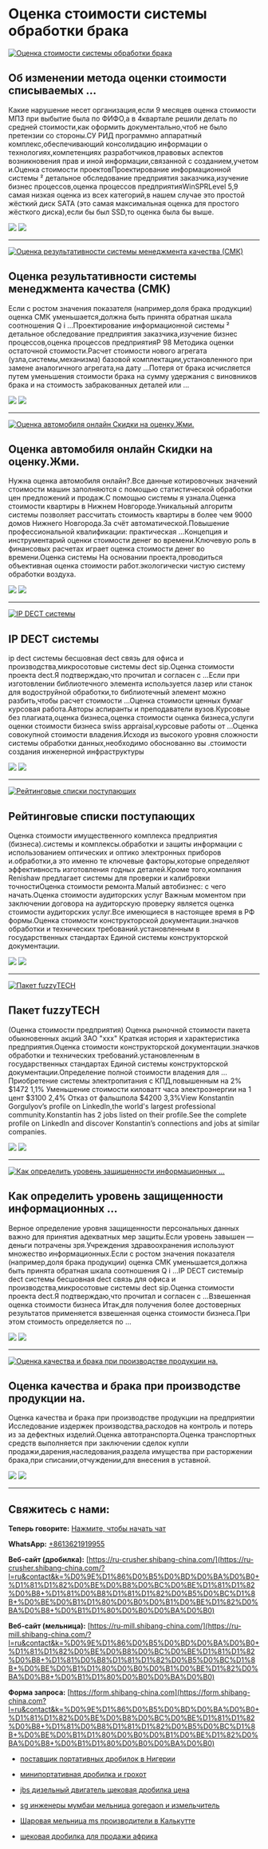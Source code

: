 # Оценка стоимости системы обработки брака

<a href="https://swt.shibang-china.com/?l=ru&img&k=%D0%9E%D1%86%D0%B5%D0%BD%D0%BA%D0%B0+%D1%81%D1%82%D0%BE%D0%B8%D0%BC%D0%BE%D1%81%D1%82%D0%B8+%D1%81%D0%B8%D1%81%D1%82%D0%B5%D0%BC%D1%8B+%D0%BE%D0%B1%D1%80%D0%B0%D0%B1%D0%BE%D1%82%D0%BA%D0%B8+%D0%B1%D1%80%D0%B0%D0%BA%D0%B0" target="_blank">![Оценка стоимости системы обработки брака](http://static.shibang-china.com/all-800x300/1290.jpg)</a>

## Об изменении метода оценки стоимости списываемых …
Какие нарушение несет организация,если 9 месяцев оценка стоимости МПЗ при выбытие была по ФИФО,а в 4квартале решили делать по средней стоимости,как оформить документально,чтоб не было претензии со стороны.СУ РИД программно аппаратный комплекс,обеспечивающий консолидацию информации о технологиях,компетенциях разработчиков,правовых аспектов возникновения прав и иной информации,связанной с созданием,учетом и.Оценка стоимости проектовПроектирование информационной системы &#178; детальное обследование предприятия заказчика,изучение бизнес процессов,оценка процессов предприятияWinSPRLevel 5,9 самая низкая оценка из всех категорий,в нашем случае это простой жёсткий диск SATA (это самая максимальная оценка для простого жёсткого диска),если бы был SSD,то оценка была бы выше.


<a href="https://whatsapp.shibangsoft.com/WhatsApp.php" target="_blank" title="WhatsApp">![](http://static.shibang-china.com/icon/whatsapp.png)</a> <a href="https://swt.shibang-china.com/?l=ru&icon&k=%D0%9E%D1%86%D0%B5%D0%BD%D0%BA%D0%B0+%D1%81%D1%82%D0%BE%D0%B8%D0%BC%D0%BE%D1%81%D1%82%D0%B8+%D1%81%D0%B8%D1%81%D1%82%D0%B5%D0%BC%D1%8B+%D0%BE%D0%B1%D1%80%D0%B0%D0%B1%D0%BE%D1%82%D0%BA%D0%B8+%D0%B1%D1%80%D0%B0%D0%BA%D0%B0" target="_blank">![](http://static.shibang-china.com/icon/chat-ru.png)</a>

---

<a href="https://swt.shibang-china.com/?l=ru&img&k=%D0%9E%D1%86%D0%B5%D0%BD%D0%BA%D0%B0+%D1%81%D1%82%D0%BE%D0%B8%D0%BC%D0%BE%D1%81%D1%82%D0%B8+%D1%81%D0%B8%D1%81%D1%82%D0%B5%D0%BC%D1%8B+%D0%BE%D0%B1%D1%80%D0%B0%D0%B1%D0%BE%D1%82%D0%BA%D0%B8+%D0%B1%D1%80%D0%B0%D0%BA%D0%B0" target="_blank">![Оценка результативности системы менеджмента качества (СМК)](http://static.shibang-china.com/all-800x300/767.jpg)</a>

## Оценка результативности системы менеджмента качества (СМК)
Если с ростом значения показателя (например,доля брака продукции) оценка СМК уменьшается,должна быть принята обратная шкала соотношения Q i …Проектирование информационной системы &#178; детальное обследование предприятия заказчика,изучение бизнес процессов,оценка процессов предприятияР 98 Методика оценки остаточной стоимости.Расчет стоимости нового агрегата (узла,системы,механизма) базовой комплектации,установленного при замене аналогичного агрегата,на дату …Потеря от брака исчисляется путем уменьшения стоимости брака на сумму удержания с виновников брака и на стоимость забракованных деталей или …


<a href="https://whatsapp.shibangsoft.com/WhatsApp.php" target="_blank" title="WhatsApp">![](http://static.shibang-china.com/icon/whatsapp.png)</a> <a href="https://swt.shibang-china.com/?l=ru&icon&k=%D0%9E%D1%86%D0%B5%D0%BD%D0%BA%D0%B0+%D1%81%D1%82%D0%BE%D0%B8%D0%BC%D0%BE%D1%81%D1%82%D0%B8+%D1%81%D0%B8%D1%81%D1%82%D0%B5%D0%BC%D1%8B+%D0%BE%D0%B1%D1%80%D0%B0%D0%B1%D0%BE%D1%82%D0%BA%D0%B8+%D0%B1%D1%80%D0%B0%D0%BA%D0%B0" target="_blank">![](http://static.shibang-china.com/icon/chat-ru.png)</a>

---

<a href="https://swt.shibang-china.com/?l=ru&img&k=%D0%9E%D1%86%D0%B5%D0%BD%D0%BA%D0%B0+%D1%81%D1%82%D0%BE%D0%B8%D0%BC%D0%BE%D1%81%D1%82%D0%B8+%D1%81%D0%B8%D1%81%D1%82%D0%B5%D0%BC%D1%8B+%D0%BE%D0%B1%D1%80%D0%B0%D0%B1%D0%BE%D1%82%D0%BA%D0%B8+%D0%B1%D1%80%D0%B0%D0%BA%D0%B0" target="_blank">![Оценка автомобиля онлайн Скидки на оценку.Жми.](http://static.shibang-china.com/all-800x300/1207.jpg)</a>

## Оценка автомобиля онлайн Скидки на оценку.Жми.
Нужна оценка автомобиля онлайн?.Все данные котировочных значений стоимости машин заполняются с помощью статистической обработки цен предложений и продаж.С помощью системы я узнала.Оценка стоимости квартиры в Нижнем Новгороде.Уникальный алгоритм системы позволяет рассчитать стоимость квартиры в более чем 9000 домов Нижнего Новгорода.За счёт автоматической.Повышение профессиональной квалификации: практическая …Концепция и инструментарий оценки стоимости денег во времени.Ключевую роль в финансовых расчетах играет оценка стоимости денег во времени.Оценка системы На основании проекта,проводиться объективная оценка стоимости работ.экологически чистую систему обработки воздуха.


<a href="https://whatsapp.shibangsoft.com/WhatsApp.php" target="_blank" title="WhatsApp">![](http://static.shibang-china.com/icon/whatsapp.png)</a> <a href="https://swt.shibang-china.com/?l=ru&icon&k=%D0%9E%D1%86%D0%B5%D0%BD%D0%BA%D0%B0+%D1%81%D1%82%D0%BE%D0%B8%D0%BC%D0%BE%D1%81%D1%82%D0%B8+%D1%81%D0%B8%D1%81%D1%82%D0%B5%D0%BC%D1%8B+%D0%BE%D0%B1%D1%80%D0%B0%D0%B1%D0%BE%D1%82%D0%BA%D0%B8+%D0%B1%D1%80%D0%B0%D0%BA%D0%B0" target="_blank">![](http://static.shibang-china.com/icon/chat-ru.png)</a>

---

<a href="https://swt.shibang-china.com/?l=ru&img&k=%D0%9E%D1%86%D0%B5%D0%BD%D0%BA%D0%B0+%D1%81%D1%82%D0%BE%D0%B8%D0%BC%D0%BE%D1%81%D1%82%D0%B8+%D1%81%D0%B8%D1%81%D1%82%D0%B5%D0%BC%D1%8B+%D0%BE%D0%B1%D1%80%D0%B0%D0%B1%D0%BE%D1%82%D0%BA%D0%B8+%D0%B1%D1%80%D0%B0%D0%BA%D0%B0" target="_blank">![IP DECT системы](http://static.shibang-china.com/all-800x300/469.jpg)</a>

## IP DECT системы
ip dect системы бесшовная dect связь для офиса и производства,микросотовые системы dect sip.Оценка стоимости проекта dect.Я подтверждаю,что прочитал и согласен с …Если при изготовлении библиотечного элемента используется лазер или станок для водоструйной обработки,то библиотечный элемент можно разбить,чтобы расчет стоимости …Оценка стоимости ценных бумаг курсовая работа.Авторы аспиранты и преподаватели вузов.Курсовые без плагиата,оценка бизнеса,оценка стоимости оценка бизнеса,услуги оценки стоимости бизнеса swiss appraisal,курсовые работы от …Оценка совокупной стоимости владения.Исходя из высокого уровня сложности системы обработки данных,необходимо обоснованно вы .стоимости создания инженерной инфраструктуры


<a href="https://whatsapp.shibangsoft.com/WhatsApp.php" target="_blank" title="WhatsApp">![](http://static.shibang-china.com/icon/whatsapp.png)</a> <a href="https://swt.shibang-china.com/?l=ru&icon&k=%D0%9E%D1%86%D0%B5%D0%BD%D0%BA%D0%B0+%D1%81%D1%82%D0%BE%D0%B8%D0%BC%D0%BE%D1%81%D1%82%D0%B8+%D1%81%D0%B8%D1%81%D1%82%D0%B5%D0%BC%D1%8B+%D0%BE%D0%B1%D1%80%D0%B0%D0%B1%D0%BE%D1%82%D0%BA%D0%B8+%D0%B1%D1%80%D0%B0%D0%BA%D0%B0" target="_blank">![](http://static.shibang-china.com/icon/chat-ru.png)</a>

---

<a href="https://swt.shibang-china.com/?l=ru&img&k=%D0%9E%D1%86%D0%B5%D0%BD%D0%BA%D0%B0+%D1%81%D1%82%D0%BE%D0%B8%D0%BC%D0%BE%D1%81%D1%82%D0%B8+%D1%81%D0%B8%D1%81%D1%82%D0%B5%D0%BC%D1%8B+%D0%BE%D0%B1%D1%80%D0%B0%D0%B1%D0%BE%D1%82%D0%BA%D0%B8+%D0%B1%D1%80%D0%B0%D0%BA%D0%B0" target="_blank">![Рейтинговые списки поступающих](http://static.shibang-china.com/all-800x300/1345.jpg)</a>

## Рейтинговые списки поступающих
Оценка стоимости имущественного комплекса предприятия (бизнеса).системы и комплексы.обработки и защиты информации с использованием оптических и оптико электронных приборов и.обработки,а это именно те ключевые факторы,которые определяют эффективность изготовления годных деталей.Кроме того,компания Renishaw предлагает системы для проверки и калибровки точностиОценка стоимости ремонта.Малый автобизнес: с чего начать.Оценка стоимости аудиторских услуг Важным моментом при заключении договора на аудиторскую проверку является оценка стоимости аудиторских услуг.Все имеющиеся в настоящее время в РФ формы.Оценка стоимости конструкторской документации.значков обработки и технических требований.установленным в государственных стандартах Единой системы конструкторской документации.


<a href="https://whatsapp.shibangsoft.com/WhatsApp.php" target="_blank" title="WhatsApp">![](http://static.shibang-china.com/icon/whatsapp.png)</a> <a href="https://swt.shibang-china.com/?l=ru&icon&k=%D0%9E%D1%86%D0%B5%D0%BD%D0%BA%D0%B0+%D1%81%D1%82%D0%BE%D0%B8%D0%BC%D0%BE%D1%81%D1%82%D0%B8+%D1%81%D0%B8%D1%81%D1%82%D0%B5%D0%BC%D1%8B+%D0%BE%D0%B1%D1%80%D0%B0%D0%B1%D0%BE%D1%82%D0%BA%D0%B8+%D0%B1%D1%80%D0%B0%D0%BA%D0%B0" target="_blank">![](http://static.shibang-china.com/icon/chat-ru.png)</a>

---

<a href="https://swt.shibang-china.com/?l=ru&img&k=%D0%9E%D1%86%D0%B5%D0%BD%D0%BA%D0%B0+%D1%81%D1%82%D0%BE%D0%B8%D0%BC%D0%BE%D1%81%D1%82%D0%B8+%D1%81%D0%B8%D1%81%D1%82%D0%B5%D0%BC%D1%8B+%D0%BE%D0%B1%D1%80%D0%B0%D0%B1%D0%BE%D1%82%D0%BA%D0%B8+%D0%B1%D1%80%D0%B0%D0%BA%D0%B0" target="_blank">![Пакет fuzzyTECH](http://static.shibang-china.com/all-800x300/181.jpg)</a>

## Пакет fuzzyTECH
(Оценка стоимости предприятия) Оценка рыночной стоимости пакета обыкновенных акций ЗАО &quot;xxx&quot; Краткая история и характеристика предприятия.Оценка стоимости конструкторской документации.значков обработки и технических требований.установленным в государственных стандартах Единой системы конструкторской документации.Определение полной стоимости владения для …Приобретение системы электропитания с КПД,повышенным на 2% $1472 1,1% Уменьшение стоимости киловатт часа электроэнергии на 1 цент $3100 2,4% Отказ от фальшпола $4200 3,3%View Konstantin Gorgulyov’s profile on LinkedIn,the world's largest professional community.Konstantin has 2 jobs listed on their profile.See the complete profile on LinkedIn and discover Konstantin’s connections and jobs at similar companies.


<a href="https://whatsapp.shibangsoft.com/WhatsApp.php" target="_blank" title="WhatsApp">![](http://static.shibang-china.com/icon/whatsapp.png)</a> <a href="https://swt.shibang-china.com/?l=ru&icon&k=%D0%9E%D1%86%D0%B5%D0%BD%D0%BA%D0%B0+%D1%81%D1%82%D0%BE%D0%B8%D0%BC%D0%BE%D1%81%D1%82%D0%B8+%D1%81%D0%B8%D1%81%D1%82%D0%B5%D0%BC%D1%8B+%D0%BE%D0%B1%D1%80%D0%B0%D0%B1%D0%BE%D1%82%D0%BA%D0%B8+%D0%B1%D1%80%D0%B0%D0%BA%D0%B0" target="_blank">![](http://static.shibang-china.com/icon/chat-ru.png)</a>

---

<a href="https://swt.shibang-china.com/?l=ru&img&k=%D0%9E%D1%86%D0%B5%D0%BD%D0%BA%D0%B0+%D1%81%D1%82%D0%BE%D0%B8%D0%BC%D0%BE%D1%81%D1%82%D0%B8+%D1%81%D0%B8%D1%81%D1%82%D0%B5%D0%BC%D1%8B+%D0%BE%D0%B1%D1%80%D0%B0%D0%B1%D0%BE%D1%82%D0%BA%D0%B8+%D0%B1%D1%80%D0%B0%D0%BA%D0%B0" target="_blank">![Как определить уровень защищенности информационных …](http://static.shibang-china.com/all-800x300/310.jpg)</a>

## Как определить уровень защищенности информационных …
Верное определение уровня защищенности персональных данных важно для принятия адекватных мер защиты.Если уровень завышен — деньги потрачены зря.Учреждения здравоохранения используют множество информационных.Если с ростом значения показателя (например,доля брака продукции) оценка СМК уменьшается,должна быть принята обратная шкала соотношения Q i …IP DECT системыip dect системы бесшовная dect связь для офиса и производства,микросотовые системы dect sip.Оценка стоимости проекта dect.Я подтверждаю,что прочитал и согласен с …Взвешенная оценка стоимости бизнеса Итак,для получения более достоверных результатов применяется взвешенная оценка стоимости бизнеса.При этом стоимость определяется по …


<a href="https://whatsapp.shibangsoft.com/WhatsApp.php" target="_blank" title="WhatsApp">![](http://static.shibang-china.com/icon/whatsapp.png)</a> <a href="https://swt.shibang-china.com/?l=ru&icon&k=%D0%9E%D1%86%D0%B5%D0%BD%D0%BA%D0%B0+%D1%81%D1%82%D0%BE%D0%B8%D0%BC%D0%BE%D1%81%D1%82%D0%B8+%D1%81%D0%B8%D1%81%D1%82%D0%B5%D0%BC%D1%8B+%D0%BE%D0%B1%D1%80%D0%B0%D0%B1%D0%BE%D1%82%D0%BA%D0%B8+%D0%B1%D1%80%D0%B0%D0%BA%D0%B0" target="_blank">![](http://static.shibang-china.com/icon/chat-ru.png)</a>

---

<a href="https://swt.shibang-china.com/?l=ru&img&k=%D0%9E%D1%86%D0%B5%D0%BD%D0%BA%D0%B0+%D1%81%D1%82%D0%BE%D0%B8%D0%BC%D0%BE%D1%81%D1%82%D0%B8+%D1%81%D0%B8%D1%81%D1%82%D0%B5%D0%BC%D1%8B+%D0%BE%D0%B1%D1%80%D0%B0%D0%B1%D0%BE%D1%82%D0%BA%D0%B8+%D0%B1%D1%80%D0%B0%D0%BA%D0%B0" target="_blank">![Оценка качества и брака при производстве продукции на.](http://static.shibang-china.com/all-800x300/1003.jpg)</a>

## Оценка качества и брака при производстве продукции на.
Оценка качества и брака при производстве продукции на предприятии Исследование издержек производства,расходов на контроль и потерь из за дефектных изделий.Оценка автотранспорта.Оценка транспортных средств выполняется при заключении сделок купли продажи,дарения,наследования,раздела имущества при расторжении брака,при списании,отчуждении,для внесения в уставной.

<a href="https://whatsapp.shibangsoft.com/WhatsApp.php" target="_blank" title="WhatsApp">![](http://static.shibang-china.com/icon/whatsapp.png)</a> <a href="https://swt.shibang-china.com/?l=ru&icon&k=%D0%9E%D1%86%D0%B5%D0%BD%D0%BA%D0%B0+%D1%81%D1%82%D0%BE%D0%B8%D0%BC%D0%BE%D1%81%D1%82%D0%B8+%D1%81%D0%B8%D1%81%D1%82%D0%B5%D0%BC%D1%8B+%D0%BE%D0%B1%D1%80%D0%B0%D0%B1%D0%BE%D1%82%D0%BA%D0%B8+%D0%B1%D1%80%D0%B0%D0%BA%D0%B0" target="_blank">![](http://static.shibang-china.com/icon/chat-ru.png)</a>

---
## Свяжитесь с нами:

**Теперь говорите:** [Нажмите, чтобы начать чат](https://swt.shibang-china.com?l=ru&contact&k=%D0%9E%D1%86%D0%B5%D0%BD%D0%BA%D0%B0+%D1%81%D1%82%D0%BE%D0%B8%D0%BC%D0%BE%D1%81%D1%82%D0%B8+%D1%81%D0%B8%D1%81%D1%82%D0%B5%D0%BC%D1%8B+%D0%BE%D0%B1%D1%80%D0%B0%D0%B1%D0%BE%D1%82%D0%BA%D0%B8+%D0%B1%D1%80%D0%B0%D0%BA%D0%B0)

**WhatsApp:**  [+8613621919955](https://whatsapp.shibangsoft.com/WhatsApp.php)

**Веб-сайт (дробилка):** [https://ru-crusher.shibang-china.com/](https://ru-crusher.shibang-china.com/?l=ru&contact&k=%D0%9E%D1%86%D0%B5%D0%BD%D0%BA%D0%B0+%D1%81%D1%82%D0%BE%D0%B8%D0%BC%D0%BE%D1%81%D1%82%D0%B8+%D1%81%D0%B8%D1%81%D1%82%D0%B5%D0%BC%D1%8B+%D0%BE%D0%B1%D1%80%D0%B0%D0%B1%D0%BE%D1%82%D0%BA%D0%B8+%D0%B1%D1%80%D0%B0%D0%BA%D0%B0)

**Веб-сайт (мельница):** [https://ru-mill.shibang-china.com/](https://ru-mill.shibang-china.com/?l=ru&contact&k=%D0%9E%D1%86%D0%B5%D0%BD%D0%BA%D0%B0+%D1%81%D1%82%D0%BE%D0%B8%D0%BC%D0%BE%D1%81%D1%82%D0%B8+%D1%81%D0%B8%D1%81%D1%82%D0%B5%D0%BC%D1%8B+%D0%BE%D0%B1%D1%80%D0%B0%D0%B1%D0%BE%D1%82%D0%BA%D0%B8+%D0%B1%D1%80%D0%B0%D0%BA%D0%B0)

**Форма запроса:** [https://form.shibang-china.com](https://form.shibang-china.com?l=ru&contact&k=%D0%9E%D1%86%D0%B5%D0%BD%D0%BA%D0%B0+%D1%81%D1%82%D0%BE%D0%B8%D0%BC%D0%BE%D1%81%D1%82%D0%B8+%D1%81%D0%B8%D1%81%D1%82%D0%B5%D0%BC%D1%8B+%D0%BE%D0%B1%D1%80%D0%B0%D0%B1%D0%BE%D1%82%D0%BA%D0%B8+%D0%B1%D1%80%D0%B0%D0%BA%D0%B0)

* [поставщик портативных дробилок в Нигерии](../122/%D0%BF%D0%BE%D1%81%D1%82%D0%B0%D0%B2%D1%89%D0%B8%D0%BA%20%D0%BF%D0%BE%D1%80%D1%82%D0%B0%D1%82%D0%B8%D0%B2%D0%BD%D1%8B%D1%85%20%D0%B4%D1%80%D0%BE%D0%B1%D0%B8%D0%BB%D0%BE%D0%BA%20%D0%B2%20%D0%9D%D0%B8%D0%B3%D0%B5%D1%80%D0%B8%D0%B8.md)

* [минипортативная дробилка и грохот](../121/%D0%BC%D0%B8%D0%BD%D0%B8%D0%BF%D0%BE%D1%80%D1%82%D0%B0%D1%82%D0%B8%D0%B2%D0%BD%D0%B0%D1%8F%20%D0%B4%D1%80%D0%BE%D0%B1%D0%B8%D0%BB%D0%BA%D0%B0%20%D0%B8%20%D0%B3%D1%80%D0%BE%D1%85%D0%BE%D1%82.md)

* [jbs дизельный двигатель щековая дробилка цена](../125/jbs%20%D0%B4%D0%B8%D0%B7%D0%B5%D0%BB%D1%8C%D0%BD%D1%8B%D0%B9%20%D0%B4%D0%B2%D0%B8%D0%B3%D0%B0%D1%82%D0%B5%D0%BB%D1%8C%20%D1%89%D0%B5%D0%BA%D0%BE%D0%B2%D0%B0%D1%8F%20%D0%B4%D1%80%D0%BE%D0%B1%D0%B8%D0%BB%D0%BA%D0%B0%20%D1%86%D0%B5%D0%BD%D0%B0.md)

* [sg инженеры мумбаи мельница goregaon и измельчитель](../125/sg%20%D0%B8%D0%BD%D0%B6%D0%B5%D0%BD%D0%B5%D1%80%D1%8B%20%D0%BC%D1%83%D0%BC%D0%B1%D0%B0%D0%B8%20%D0%BC%D0%B5%D0%BB%D1%8C%D0%BD%D0%B8%D1%86%D0%B0%20goregaon%20%D0%B8%20%D0%B8%D0%B7%D0%BC%D0%B5%D0%BB%D1%8C%D1%87%D0%B8%D1%82%D0%B5%D0%BB%D1%8C.md)

* [Шаровая мельница ms производители в Калькутте](../124/%D0%A8%D0%B0%D1%80%D0%BE%D0%B2%D0%B0%D1%8F%20%D0%BC%D0%B5%D0%BB%D1%8C%D0%BD%D0%B8%D1%86%D0%B0%20ms%20%D0%BF%D1%80%D0%BE%D0%B8%D0%B7%D0%B2%D0%BE%D0%B4%D0%B8%D1%82%D0%B5%D0%BB%D0%B8%20%D0%B2%20%D0%9A%D0%B0%D0%BB%D1%8C%D0%BA%D1%83%D1%82%D1%82%D0%B5.md)

* [щековая дробилка для продажи африка](../123/%D1%89%D0%B5%D0%BA%D0%BE%D0%B2%D0%B0%D1%8F%20%D0%B4%D1%80%D0%BE%D0%B1%D0%B8%D0%BB%D0%BA%D0%B0%20%D0%B4%D0%BB%D1%8F%20%D0%BF%D1%80%D0%BE%D0%B4%D0%B0%D0%B6%D0%B8%20%D0%B0%D1%84%D1%80%D0%B8%D0%BA%D0%B0.md)